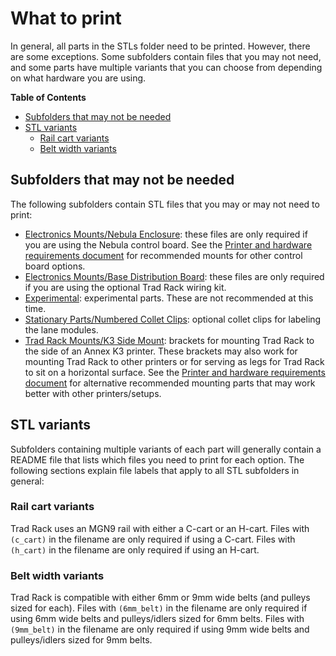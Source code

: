# What to print

In general, all parts in the STLs folder need to be printed. However,
there are some exceptions. Some subfolders contain files that you may
not need, and some parts have multiple variants that you can choose
from depending on what hardware you are using.

**Table of Contents**
- [Subfolders that may not be needed](#subfolders-that-may-not-be-needed)
- [STL variants](#stl-variants)
  - [Rail cart variants](#rail-cart-variants)
  - [Belt width variants](#belt-width-variants)

## Subfolders that may not be needed

The following subfolders contain STL files that you may or may not
need to print:

- [Electronics Mounts/Nebula Enclosure](Electronics%20Mounts/Nebula%20Enclosure/):
  these files are only required if you are using the Nebula control
  board. See the
  [Printer and hardware requirements document](/docs/Printer_and_Hardware_Requirements.md#electronics)
  for recommended mounts for other control board options.
- [Electronics Mounts/Base Distribution Board](Electronics%20Mounts/Base%20Distribution%20Board/):
  these files are only required if you are using the optional Trad
  Rack wiring kit.
- [Experimental](Experimental/): experimental parts. These are not
  recommended at this time.
- [Stationary Parts/Numbered Collet Clips](Stationary%20Parts/Numbered%20Collet%20Clips/):
  optional collet clips for labeling the lane modules.
- [Trad Rack Mounts/K3 Side Mount](Trad%20Rack%20Mounts/K3%20Side%20Mount/):
  brackets for mounting Trad Rack to the side of an Annex K3 printer.
  These brackets may also work for mounting Trad Rack to other
  printers or for serving as legs for Trad Rack to sit on a horizontal
  surface. See the
  [Printer and hardware requirements document](/docs/Printer_and_Hardware_Requirements.md#other-recommended-mounts)
  for alternative recommended mounting parts that may work better with
  other printers/setups.

## STL variants

Subfolders containing multiple variants of each part will generally
contain a README file that lists which files you need to print for
each option. The following sections explain file labels that apply to
all STL subfolders in general:

### Rail cart variants

Trad Rack uses an MGN9 rail with either a C-cart or an H-cart. Files
with `(c_cart)` in the filename are only required if using a C-cart.
Files with `(h_cart)` in the filename are only required if using an
H-cart.

### Belt width variants

Trad Rack is compatible with either 6mm or 9mm wide belts (and
pulleys sized for each). Files with `(6mm_belt)` in the filename are
only required if using 6mm wide belts and pulleys/idlers sized for 6mm
belts. Files with `(9mm_belt)` in the filename are only required if
using 9mm wide belts and pulleys/idlers sized for 9mm belts.
